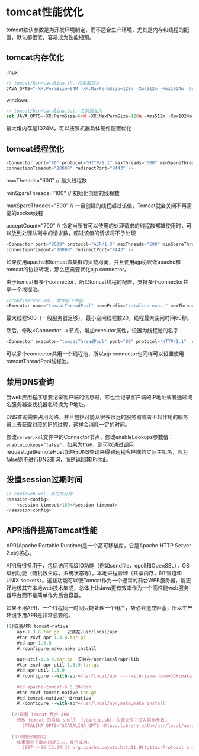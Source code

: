 # tomcat性能优化

tomcat默认参数是为开发环境制定，而不适合生产环境，尤其是内存和线程的配置，默认都很低，容易成为性能瓶颈。

## tomcat内存优化

linux

```js
// tomcat/bin/catalina.sh, 在前面加入
JAVA_OPTS="-XX:PermSize=64M -XX:MaxPermSize=128m -Xms512m -Xmx1024m -Duser.timezone=Asia/Shanghai"
```

windows

```js
// tomcat/bin/catalina.bat, 在前面加入
set JAVA_OPTS=-XX:PermSize=64M -XX:MaxPermSize=128m -Xms512m -Xmx1024m
```

最大堆内存是1024M，可以按照机器具体硬件配置优化

## tomcat线程优化

```js
<Connector port="80" protocol="HTTP/1.1" maxThreads="600" minSpareThreads="100" maxSpareThreads="500" acceptCount="700"
connectionTimeout="20000" redirectPort="8443" />
```

maxThreads="600" // 最大线程数

minSpareThreads="100" // 初始化创建的线程数

maxSpareThreads="500" // 一旦创建的线程超过该值，Tomcat就会关闭不再需要的socket线程

acceptCount="700" // 指定当所有可以使用的处理请求的线程数都被使用时，可以放到处理队列中的请求数，超过该值的请求将不予处理



```js
<Connector port="8009" protocol="AJP/1.3" maxThreads="600" minSpareThreads="100" maxSpareThreads="500" acceptCount="700"
connectionTimeout="20000" redirectPort="8443" />
```

如果使用apache和tomcat做集群的负载均衡，并且使用ajp协议做apache和tomcat的协议转发，那么还需要优化ajp connector。



由于tomcat有多个connector，所以tomcat线程的配置，支持多个connector共享一个线程池。

```js
//conf/server.xml, 增加以下内容
<Executor name="tomcatThreadPool" namePrefix="catalina-exec-" maxThreads="500" minSpareThreads="20" maxIdleTime="60000" />
```

最大线程500（一般服务器足够），最小空闲线程数20，线程最大空闲时间60秒。

然后，修改<Connector...>节点，增加executor属性，设置为线程池的名字：

```js
<Connector executor="tomcatThreadPool" port="80" protocol="HTTP/1.1"  connectionTimeout="60000" keepAliveTimeout="15000" maxKeepAliveRequests="1"  redirectPort="443" />
```

可以多个connector共用一个线程池，所以ajp connector也同样可以设置使用tomcatThreadPool线程池。

## 禁用DNS查询

当web应用程序想要记录客户端的信息时，它也会记录客户端的IP地址或者通过域名服务器查找机器名转换为IP地址。

DNS查询需要占用网络，并且包括可能从很多很远的服务器或者不起作用的服务器上去获取对应的IP的过程，这样会消耗一定的时间。

修改`server.xml`文件中的Connector节点，修改enableLookups参数值：`enableLookups="false"`，如果为true，则可以通过调用request.getRemoteHost()进行DNS查询来得到远程客户端的实际主机名，若为false则不进行DNS查询，而是返回其IP地址。

## 设置session过期时间

```js
// conf/web.xml，单位为分钟
<session-config>   
    <session-timeout>180</session-timeout>     
</session-config> 
```

## APR插件提高Tomcat性能

APR(Apache Portable Runtime)是一个高可移植库，它是Apache HTTP Server 2.x的核心。

APR有很多用于，包括访问高级IO功能（例如sendfile，epoll和OpenSSL），OS级别功能（随机数生成，系统状态等），本地进程管理（共享内存，NT管道和UNIX sockets）。这些功能可以使Tomcat作为一个通常的前台WEB服务器，能更好地核其它本地web技术集成，总体上让Java更有效率作为一个高性能web服务器平台而不是简单作为后台容器。

如果不用APR，一个线程同一时间只能处理一个用户，势必会造成阻塞，所以生产环境下用APR是非常必要的。

```js
(1)安装APR tomcat-native
    apr-1.3.8.tar.gz   安装在/usr/local/apr
    #tar zxvf apr-1.3.8.tar.gz
    #cd apr-1.3.8
    #./configure;make;make install
    
    apr-util-1.3.9.tar.gz  安装在/usr/local/apr/lib
    #tar zxvf apr-util-1.3.9.tar.gz
    #cd apr-util-1.3.9  
    #./configure --with-apr=/usr/local/apr ----with-java-home=JDK;make;make install
    
    #cd apache-tomcat-6.0.20/bin  
    #tar zxvf tomcat-native.tar.gz  
    #cd tomcat-native/jni/native  
    #./configure --with-apr=/usr/local/apr;make;make install
    
  (2)设置 Tomcat 整合 APR
    修改 tomcat 的启动 shell （startup.sh），在该文件中加入启动参数：
      CATALINA_OPTS="$CATALINA_OPTS -Djava.library.path=/usr/local/apr/lib" 。
 
  (3)判断安装成功:
    如果看到下面的启动日志，表示成功。
      2007-4-26 15:34:32 org.apache.coyote.http11.Http11AprProtocol init
```

